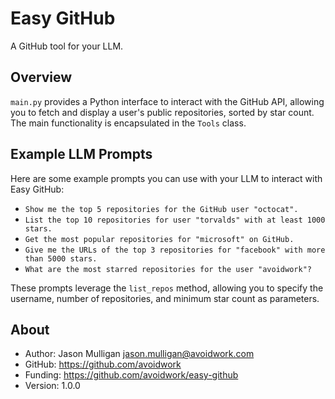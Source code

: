 # Easy GitHub

A GitHub tool for your LLM.

## Overview

`main.py` provides a Python interface to interact with the GitHub API, allowing you to fetch and display a user's public repositories, sorted by star count. The main functionality is encapsulated in the `Tools` class.

## Example LLM Prompts

Here are some example prompts you can use with your LLM to interact with Easy GitHub:

- `Show me the top 5 repositories for the GitHub user "octocat".`
- `List the top 10 repositories for user "torvalds" with at least 1000 stars.`
- `Get the most popular repositories for "microsoft" on GitHub.`
- `Give me the URLs of the top 3 repositories for "facebook" with more than 5000 stars.`
- `What are the most starred repositories for the user "avoidwork"?`

These prompts leverage the `list_repos` method, allowing you to specify the username, number of repositories, and minimum star count as parameters.

## About

- Author: Jason Mulligan <jason.mulligan@avoidwork.com>
- GitHub: https://github.com/avoidwork
- Funding: https://github.com/avoidwork/easy-github
- Version: 1.0.0
